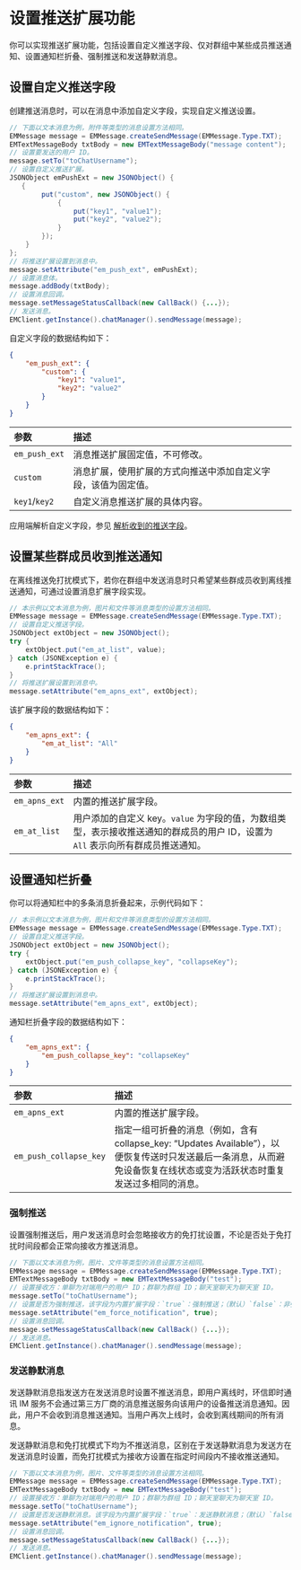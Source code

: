 # 设置推送扩展功能

你可以实现推送扩展功能，包括设置自定义推送字段、仅对群组中某些成员推送通知、设置通知栏折叠、强制推送和发送静默消息。

## 设置自定义推送字段

创建推送消息时，可以在消息中添加自定义字段，实现自定义推送设置。

```java
// 下面以文本消息为例，附件等类型的消息设置方法相同。
EMMessage message = EMMessage.createSendMessage(EMMessage.Type.TXT);
EMTextMessageBody txtBody = new EMTextMessageBody("message content");
// 设置要发送的用户 ID。
message.setTo("toChatUsername");
// 设置自定义推送扩展。
JSONObject emPushExt = new JSONObject() {
   {
        put("custom", new JSONObject() {
            {
                put("key1", "value1");
                put("key2", "value2");
            }
        });
    }
};
// 将推送扩展设置到消息中。
message.setAttribute("em_push_ext", emPushExt);
// 设置消息体。
message.addBody(txtBody);
// 设置消息回调。
message.setMessageStatusCallback(new CallBack() {...});
// 发送消息。
EMClient.getInstance().chatManager().sendMessage(message);
```

自定义字段的数据结构如下：

```json
{
    "em_push_ext": {
        "custom": {
            "key1": "value1",
            "key2": "value2"
        }
    }
}
```

| 参数             | 描述               |
| :--------------- | :----------------- |
| `em_push_ext`    | 消息推送扩展固定值，不可修改。 |
| `custom`         | 消息扩展，使用扩展的方式向推送中添加自定义字段，该值为固定值。 |
| `key1`/`key2`    | 自定义消息推送扩展的具体内容。 |

应用端解析自定义字段，参见 [解析收到的推送字段](push_parsing.html)。

## 设置某些群成员收到推送通知 

在离线推送免打扰模式下，若你在群组中发送消息时只希望某些群成员收到离线推送通知，可通过设置消息扩展字段实现。

```java
// 本示例以文本消息为例，图片和文件等消息类型的设置方法相同。
EMMessage message = EMMessage.createSendMessage(EMMessage.Type.TXT);
// 设置自定义推送字段。
JSONObject extObject = new JSONObject();
try {
    extObject.put("em_at_list", value); 
} catch (JSONException e) {
    e.printStackTrace();
}
// 将推送扩展设置到消息中。
message.setAttribute("em_apns_ext", extObject);
```

该扩展字段的数据结构如下：

```json
{
    "em_apns_ext": {
        "em_at_list": "All"
    }
}
```

| 参数             | 描述               |
| :--------------- | :----------------- |
| `em_apns_ext`    | 内置的推送扩展字段。 |
| `em_at_list`          | 用户添加的自定义 key。`value` 为字段的值，为数组类型，表示接收推送通知的群成员的用户 ID，设置为 `All` 表示向所有群成员推送通知。  |

## 设置通知栏折叠 

你可以将通知栏中的多条消息折叠起来，示例代码如下：

```java
// 本示例以文本消息为例，图片和文件等消息类型的设置方法相同。
EMMessage message = EMMessage.createSendMessage(EMMessage.Type.TXT);
// 设置自定义推送字段。
JSONObject extObject = new JSONObject();
try {
    extObject.put("em_push_collapse_key", "collapseKey"); 
} catch (JSONException e) {
    e.printStackTrace();
}
// 将推送扩展设置到消息中。
message.setAttribute("em_apns_ext", extObject);
```

通知栏折叠字段的数据结构如下：

```json
{
    "em_apns_ext": {
        "em_push_collapse_key": "collapseKey"
    }
}
```

| 参数             | 描述               |
| :--------------- | :----------------- |
| `em_apns_ext`    | 内置的推送扩展字段。 |
| `em_push_collapse_key`   | 指定一组可折叠的消息（例如，含有 collapse_key: “Updates Available”），以便恢复传送时只发送最后一条消息，从而避免设备恢复在线状态或变为活跃状态时重复发送过多相同的消息。   |

### 强制推送

设置强制推送后，用户发送消息时会忽略接收方的免打扰设置，不论是否处于免打扰时间段都会正常向接收方推送消息。

```java
// 下面以文本消息为例，图片、文件等类型的消息设置方法相同。
EMMessage message = EMMessage.createSendMessage(EMMessage.Type.TXT);
EMTextMessageBody txtBody = new EMTextMessageBody("test");
// 设置接收方：单聊为对端用户的用户 ID；群聊为群组 ID；聊天室聊天为聊天室 ID。
message.setTo("toChatUsername");
// 设置是否为强制推送，该字段为内置扩展字段：`true`：强制推送；（默认）`false`：非强制推送。
message.setAttribute("em_force_notification", true);
// 设置消息回调。
message.setMessageStatusCallback(new CallBack() {...});
// 发送消息。
EMClient.getInstance().chatManager().sendMessage(message);
```

### 发送静默消息

发送静默消息指发送方在发送消息时设置不推送消息，即用户离线时，环信即时通讯 IM 服务不会通过第三方厂商的消息推送服务向该用户的设备推送消息通知。因此，用户不会收到消息推送通知。当用户再次上线时，会收到离线期间的所有消息。

发送静默消息和免打扰模式下均为不推送消息，区别在于发送静默消息为发送方在发送消息时设置，而免打扰模式为接收方设置在指定时间段内不接收推送通知。

```java
// 下面以文本消息为例，图片、文件等类型的消息设置方法相同。
EMMessage message = EMMessage.createSendMessage(EMMessage.Type.TXT);
EMTextMessageBody txtBody = new EMTextMessageBody("test");
// 设置接收方：单聊为对端用户的用户 ID；群聊为群组 ID；聊天室聊天为聊天室 ID。
message.setTo("toChatUsername");
// 设置是否发送静默消息。该字段为内置扩展字段：`true`：发送静默消息；（默认）`false`：推送该消息。
message.setAttribute("em_ignore_notification", true);
// 设置消息回调。
message.setMessageStatusCallback(new CallBack() {...});
// 发送消息。
EMClient.getInstance().chatManager().sendMessage(message);
```


